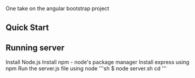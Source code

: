 #
One take on the angular bootstrap project

## Quick Start


## Running server
Install Node.js
Install npm - node's package manager
Install express using npm
Run the server.js file using node
'''sh
 $ node server.sh
cd '''

